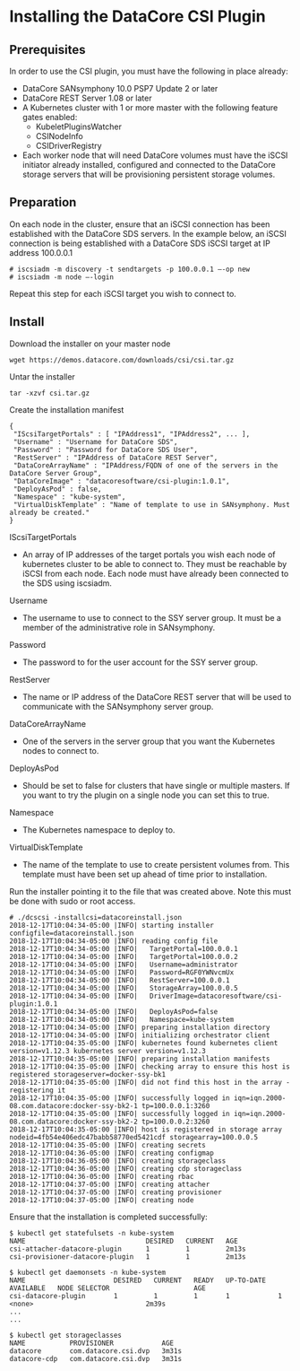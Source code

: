 # Installing the DataCore CSI Plugin

## Prerequisites
In order to use the CSI plugin, you must have the following in place already:
  * DataCore SANsymphony 10.0 PSP7 Update 2 or later
  * DataCore REST Server 1.08 or later
  * A Kubernetes cluster with 1 or more master with the following feature gates enabled:
    * KubeletPluginsWatcher
    * CSINodeInfo
    * CSIDriverRegistry
* Each worker node that will need DataCore volumes must have the iSCSI initiator already installed, configured and connected to the DataCore storage servers that will be provisioning persistent storage volumes.

## Preparation
On each node in the cluster, ensure that an iSCSI connection has been established with the DataCore SDS servers. In the example below, an iSCSI connection is being established with a DataCore SDS iSCSI target at IP address 100.0.0.1
```
# iscsiadm -m discovery -t sendtargets -p 100.0.0.1 —-op new
# iscsiadm -m node —-login
```

Repeat this step for each iSCSI target you wish to connect to.

## Install 
Download the installer on your master node
```
wget https://demos.datacore.com/downloads/csi/csi.tar.gz
```

Untar the installer
```
tar -xzvf csi.tar.gz
```

Create the installation manifest
```
{
 "IScsiTargetPortals" : [ "IPAddress1", "IPAddress2", ... ], 
 "Username" : "Username for DataCore SDS",
 "Password" : "Password for DataCore SDS User",
 "RestServer" : "IPAddress of DataCore REST Server",
 "DataCoreArrayName" : "IPAddress/FQDN of one of the servers in the DataCore Server Group",
 "DataCoreImage" : "datacoresoftware/csi-plugin:1.0.1",
 "DeployAsPod" : false,
 "Namespace" : "kube-system",
 "VirtualDiskTemplate" : "Name of template to use in SANsymphony. Must already be created."
}
```

IScsiTargetPortals
  * An array of IP addresses of the target portals you wish each node of kubernetes cluster to be able to connect to. They must be reachable by iSCSI from each node. Each node must have already been connected to the SDS using iscsiadm.

Username
  * The username to use to connect to the SSY server group. It must be a member of the administrative role in SANsymphony.
  
Password
  * The password to for the user account for the SSY server group.

RestServer
  * The name or IP address of the DataCore REST server that will be used to communicate with the SANsymphony server group.
  
DataCoreArrayName
  * One of the servers in the server group that you want the Kubernetes nodes to connect to.
  
DeployAsPod
  * Should be set to false for clusters that have single or multiple masters. If you want to try the plugin on a single node you can set this to true.
  
Namespace
  * The Kubernetes namespace to deploy to. 
  
VirtualDiskTemplate
  * The name of the template to use to create persistent volumes from. This template must have been set up ahead of time prior to installation.

Run the installer pointing it to the file that was created above. Note this must be done with sudo or root access. 
```
# ./dcscsi -installcsi=datacoreinstall.json
2018-12-17T10:04:34-05:00 |INFO| starting installer configfile=datacoreinstall.json
2018-12-17T10:04:34-05:00 |INFO| reading config file
2018-12-17T10:04:34-05:00 |INFO|   TargetPortal=100.0.0.1
2018-12-17T10:04:34-05:00 |INFO|   TargetPortal=100.0.0.2
2018-12-17T10:04:34-05:00 |INFO|   Username=administrator
2018-12-17T10:04:34-05:00 |INFO|   Password=RGF0YWNvcmUx
2018-12-17T10:04:34-05:00 |INFO|   RestServer=100.0.0.1
2018-12-17T10:04:34-05:00 |INFO|   StorageArray=100.0.0.5
2018-12-17T10:04:34-05:00 |INFO|   DriverImage=datacoresoftware/csi-plugin:1.0.1
2018-12-17T10:04:34-05:00 |INFO|   DeployAsPod=false
2018-12-17T10:04:34-05:00 |INFO|   Namespace=kube-system
2018-12-17T10:04:34-05:00 |INFO| preparing installation directory
2018-12-17T10:04:34-05:00 |INFO| initializing orchestrator client
2018-12-17T10:04:35-05:00 |INFO| kubernetes found kubernetes client version=v1.12.3 kubernetes server version=v1.12.3
2018-12-17T10:04:35-05:00 |INFO| preparing installation manifests
2018-12-17T10:04:35-05:00 |INFO| checking array to ensure this host is registered storageserver=docker-ssy-bk1
2018-12-17T10:04:35-05:00 |INFO| did not find this host in the array - registering it
2018-12-17T10:04:35-05:00 |INFO| successfully logged in iqn=iqn.2000-08.com.datacore:docker-ssy-bk2-1 tp=100.0.0.1:3260
2018-12-17T10:04:35-05:00 |INFO| successfully logged in iqn=iqn.2000-08.com.datacore:docker-ssy-bk2-2 tp=100.0.0.2:3260
2018-12-17T10:04:35-05:00 |INFO| host is registered in storage array nodeid=4fb54e406edc47babb58770ed5421cdf storagearray=100.0.0.5
2018-12-17T10:04:35-05:00 |INFO| creating secrets
2018-12-17T10:04:36-05:00 |INFO| creating configmap
2018-12-17T10:04:36-05:00 |INFO| creating storageclass
2018-12-17T10:04:36-05:00 |INFO| creating cdp storageclass
2018-12-17T10:04:36-05:00 |INFO| creating rbac
2018-12-17T10:04:37-05:00 |INFO| creating attacher
2018-12-17T10:04:37-05:00 |INFO| creating provisioner
2018-12-17T10:04:37-05:00 |INFO| creating node
```

Ensure that the installation is completed successfully:
```
$ kubectl get statefulsets -n kube-system
NAME                              DESIRED   CURRENT   AGE
csi-attacher-datacore-plugin      1         1         2m13s
csi-provisioner-datacore-plugin   1         1         2m13s

$ kubectl get daemonsets -n kube-system
NAME                      DESIRED   CURRENT   READY   UP-TO-DATE   AVAILABLE   NODE SELECTOR                     AGE
csi-datacore-plugin       1         1         1       1            1           <none>                            2m39s
...
...

$ kubectl get storageclasses
NAME           PROVISIONER            AGE
datacore       com.datacore.csi.dvp   3m31s
datacore-cdp   com.datacore.csi.dvp   3m31s
```
